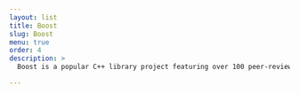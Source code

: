 ```yaml
---
layout: list
title: Boost
slug: Boost
menu: true
order: 4
description: >
  Boost is a popular C++ library project featuring over 100 peer-reviewed and curated libraries. 

---
```

